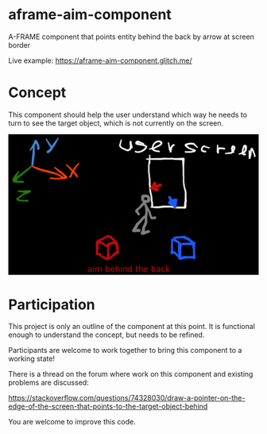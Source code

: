 # aframe-aim-component
A-FRAME component that points entity behind the back by arrow at screen border

Live example: https://aframe-aim-component.glitch.me/
# Concept #

 This component should help the user understand which way he needs to turn to see the target object, which is not currently on the screen.

![Concept scatch](images/concept.png "Concept scatch")

# Participation #

This project is only an outline of the component at this point. It is functional enough to understand the concept, but needs to be refined.

Participants are welcome to work together to bring this component to a working state!

There is a thread on the forum where work on this component and existing problems are discussed: 

https://stackoverflow.com/questions/74328030/draw-a-pointer-on-the-edge-of-the-screen-that-points-to-the-target-object-behind

You are welcome to improve this code.